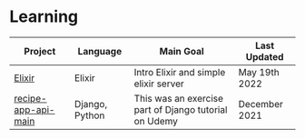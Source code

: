 # Learning
Project | Language | Main Goal | Last Updated | 
--- | --- | --- | --- |
[Elixir](https://github.com/akhilasananth/Learning/tree/main/Elixir) | Elixir | Intro Elixir and simple elixir server | May 19th 2022 |
[recipe-app-api-main](https://github.com/akhilasananth/Learning/tree/main/recipe-app-api-main) | Django, Python | This was an exercise part of Django tutorial on Udemy | December 2021 |
